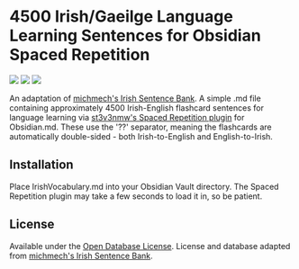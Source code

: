 # 4500 Irish/Gaeilge Language Learning Sentences for Obsidian Spaced Repetition

<img src="https://img.shields.io/github/downloads/robertalanbevan/irishvocab-obsidianspacedrepetition/total" /> <img src="https://img.shields.io/github/downloads/robertalanbevan/irishvocab-obsidianspacedrepetition/latest/total?style=flat-square" /> <img src="https://img.shields.io/github/manifest-json/v/robertalanbevan/irishvocab-obsidianspacedrepetition/?style=flat-square" />

An adaptation of [michmech's Irish Sentence Bank](https://github.com/michmech/irish-sentence-bank). A simple .md file containing approximately 4500 Irish-English flashcard sentences for language learning via [st3v3nmw's Spaced Repetition plugin](https://github.com/st3v3nmw/obsidian-spaced-repetition) for Obsidian.md. These use the '??' separator, meaning the flashcards are automatically double-sided - both Irish-to-English and English-to-Irish.

## Installation

Place IrishVocabulary.md into your Obsidian Vault directory. The Spaced Repetition plugin may take a few seconds to load it in, so be patient.

## License

Available under the [Open Database License](http://opendatacommons.org/licenses/odbl/summary/). License and database adapted from [michmech's Irish Sentence Bank](https://github.com/michmech/irish-sentence-bank).
